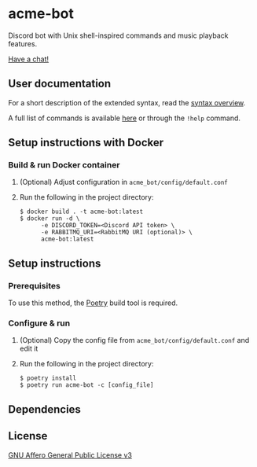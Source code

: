 # acme-bot

Discord bot with Unix shell-inspired commands and music playback features.

[Have a chat!](https://discordapp.com/users/596614462019207178)

User documentation
------------------

For a short description of the extended syntax, read the [syntax overview](docs/shell_syntax.md).

A full list of commands is available [here](docs/commands.md) or through the `!help` command.

Setup instructions with Docker
-----------

### Build & run Docker container

1. (Optional) Adjust configuration in `acme_bot/config/default.conf`
2. Run the following in the project directory:

    ```console
    $ docker build . -t acme-bot:latest
    $ docker run -d \
          -e DISCORD_TOKEN=<Discord API token> \
          -e RABBITMQ_URI=<RabbitMQ URI (optional)> \
          acme-bot:latest
    ```

Setup instructions
-----------

### Prerequisites

To use this method, the [Poetry](https://python-poetry.org) build tool is required.

### Configure & run

1. (Optional) Copy the config file from `acme_bot/config/default.conf` and edit it
2. Run the following in the project directory:

    ```console
    $ poetry install
    $ poetry run acme-bot -c [config_file]
    ```

Dependencies
------------

License
-------

[GNU Affero General Public License v3](https://opensource.org/licenses/AGPL-3.0)
